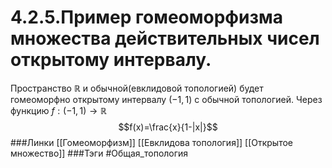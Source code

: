 # 4.2.5.Пример гомеоморфизма множества действительных чисел открытому интервалу.
Пространство $\mathbb{R}$ и обычной(евклидовой топологией) будет гомеоморфно открытому интервалу $(-1,1)$ с обычной топологией.
Через функцию $f:(-1,1)\rightarrow\mathbb{R}$ $$f(x)=\frac{x}{1-|x|}$$
###Линки [[Гомеоморфизм]] [[Евклидова топология]] [[Открытое множество]]
###Тэги 
 #Общая_топология